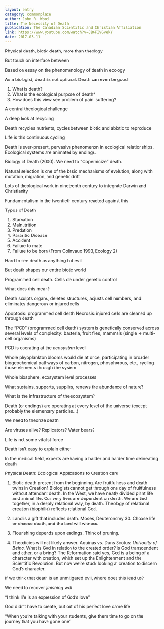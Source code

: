 ```yaml
---
layout: entry
category: commonplace
author: John R. Wood
title: The Necessity of Death
publication: The Canadian Scientific and Christian Affiliation
link: https://www.youtube.com/watch?v=JBGFIVGvekY
date: 2017-03-11
---
```


Physical death, biotic death, more than theology

But touch on interface between

Based on essay on the phenomenology of death in ecology

As a biologist, death is not optional. Death can even be good

1. What is death?
2. What is the ecological purpose of death?
3. How does this view see problem of pain, suffering?

A central theological challenge


A deep look at recycling

Death recycles nutrients, cycles between biotic and abiotic to reproduce

Life is this continuous cycling


Death is ever-present, pervasive phenomenon in ecological relationships. Ecological systems are animated by endings.

Biology of Death (2000). We need to “Copernicize” death.


Natural selection is one of the basic mechanisms of evolution, along with mutation, migration, and genetic drift

Lots of theological work in nineteenth century to integrate Darwin and Christianity

Fundamentalism in the twentieth century reacted against this


Types of Death
1. Starvation
2. Malnutrition
3. Predation
4. Parasitic Disease
5. Accident
6. Failure to mate
7. Failure to be born
(From Colinvaux 1993, Ecology 2)


Hard to see death as anything but evil

But death shapes our entire biotic world


Programmed cell death. Cells die under genetic control.

What does this mean?

Death sculpts organs, deletes structures, adjusts cell numbers, and eliminates dangerous or injured cells

Apoptosis: programmed cell death
Necrosis: injured cells are cleaned up through death

The “PCD” (programmed cell death) system is genetically conserved across several levels of complexity: bacteria, fruit flies, mammals (single -> multi-cell organisms)

PCD is operating at the *ecosystem* level

Whole phyoplankton blooms would die at once, participating in broader biogeochemical pathways of carbon, nitrogen, phosphorous, etc., cycling those elements through the system

Whole biosphere, ecosystem level processes


What sustains, supports, supplies, renews the abundance of nature?

What is the infrastructure of the ecosystem?


Death (or endings) are operating at every level of the universe (except probably the elementary particles…)


We need to theorize death


Are viruses alive? Replicators? Water bears?

Life is not some vitalist force

Death isn’t easy to explain either

In the medical field, experts are having a harder and harder time delineating death


Physical Death: Ecological Applications to Creation care

1. Biotic death present from the beginning. Are fruitfulness and death twins in Creation? Biologists cannot get through one day of fruitfulness without attendant death. In the West, we have neatly divided plant life and animal life. Our very lives are dependent on death. We are tied together, in a deeply relational way, by death. Theology of relational creation (biophilia) reflects relational God.

2. Land is a gift that includes death. Moses, Deuteronomy 30. Choose life or choose death, and the land will witness.

3. Flourishing depends upon endings. Think of pruning. 

4. Theodicies will not likely answer. Aquinas vs. Duns Scotus: *Univocity of Being.* What is God in relation to the created order? Is God transcendent and other, or a being? The Reformation said yes, God is a being of a character with creation, which set up the Enlightenment and the Scientific Revolution. But now we’re stuck looking at creation to discern God’s character.


If we think that death is an unmitigated evil, where does this lead us?


We need to recover *finishing well*



“I think life is an expression of God’s love”

God didn’t have to create, but out of his perfect love came life


“When you’re talking with your students, give them time to go on the journey that you have gone one”






